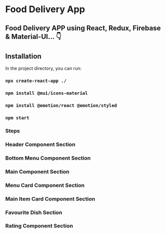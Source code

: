 # Food Delivery App

## Food Delivery APP using React, Redux, Firebase & Material-UI... 👇

## Installation

In the project directory, you can run:

### `npx create-react-app ./`
### `npm install @mui/icons-material`
### `npm install @emotion/react @emotion/styled`
### `npm start`

### Steps

### Header Component Section
### Bottom Menu Component Section
### Main Component Section
### Menu Card Component Section
### Main Item Card Component Section
### Favourite Dish Section
### Rating Component Section


